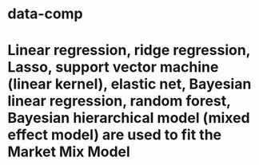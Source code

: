 # data-comp
# Linear regression, ridge regression, Lasso, support vector machine (linear kernel), elastic net, Bayesian linear regression, random forest, Bayesian hierarchical model (mixed effect model) are used to fit the Market Mix Model
